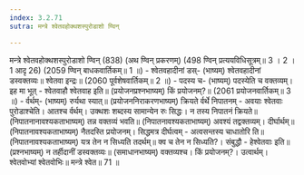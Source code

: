 ```yaml
---
index: 3.2.71
sutra: मन्त्रे श्वेतवहोक्थशस्पुरोडाशो ण्विन्

---
```

मन्त्रे श्वेतवहोक्थशस्पुरोडाशो ण्विन् (838) (अथ ण्विन् प्रकरणम्) (498 ण्विन् प्रत्ययविधिसूत्रम्॥ 3 । 2 । 1 आदृ 26) (2059 ण्विन् बाधकवार्तिकम्॥ 1 ॥) - श्वेतवहादीनां डस्- (भाष्यम्) श्वेतवहादीनां डस्वक्तव्यः॥ श्वेतवा इन्द्रः॥ (2060 पूर्वशेषवार्तिकम्॥ 2 ॥) - पदस्य च- (भाष्यम्) पदस्येति च वक्तव्यम्। इह मा भूत् - श्वेतवाहौ श्वेतवाह इति॥ (प्रयोजनप्रश्नभाष्यम्) किं प्रयोजनम्?॥ (2061 प्रयोजनवार्तिकम्॥ 3 ॥) - र्वर्थम्- (भाष्यम्) रुर्यथा स्यात्॥ (प्रयोजननिराकरणभाष्यम्) क्रियते र्वर्थे निपातनम् - अवयाः श्वेतवाः पुरोडाश्चेति। आतश्च र्वर्थम्। उक्थशः शब्दस्य सामान्येन रुः सिद्धः। न तस्य निपातनं क्रियते॥ (निपातनानावश्यकताभाष्यम्) तन्न वक्तव्यं भवति॥ (निपातनावश्यकताभाष्यम्) अवश्यं तद्वक्तव्यम्। दीर्घार्थम्॥ (निपातनावश्यकताभाष्यम्) नैतदस्ति प्रयोजनम्। सिद्धमत्र दीर्घत्वम् - अत्वसन्तस्य चाधातोरि ति॥ (निपातनावश्यकताभाष्यम्) यत्र तेन न सिध्यति तदर्थम्॥ क्व च तेन न सिध्यति?। संबुद्धौ - हेश्वेतवाः इति॥ (प्रश्नभाष्यम्) न तर्हीदानीं डस्वक्तव्यः॥ (समाधानभाष्यम्) वक्तव्यश्च। किं प्रयोजनम्?। उत्वार्थम्। श्वेतवोभ्यां श्वेतवोभिः॥ मन्त्रे श्वेत॥ 71 ॥